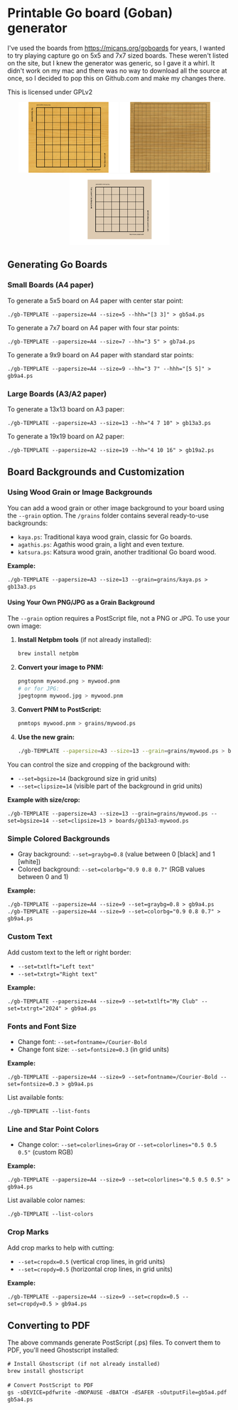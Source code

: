# Printable Go board (Goban) generator

I've used the boards from https://micans.org/goboards for years, I wanted to try playing capture go on 5x5 and 7x7 sized boards. These weren't listed on the site, but I knew the generator was generic, so I gave it a whirl. It didn't work on my mac and there was no way to download all the source at once, so I decided to pop this on Github.com and make my changes there.

This is licensed under GPLv2

<p align="center">
  <img src="examples/test-kaya-a4-9x9.png" alt="Kaya Example" width="225"/>
  <img src="examples/test-katsura-a2-19x19.png" alt="Katsura Example" width="225"/>
  <img src="examples/test-colorbg-a4-7x7.png" alt="Colored Background Example" width="225"/>
</p>

## Generating Go Boards

### Small Boards (A4 paper)

To generate a 5x5 board on A4 paper with center star point:
```
./gb-TEMPLATE --papersize=A4 --size=5 --hhh="[3 3]" > gb5a4.ps
```

To generate a 7x7 board on A4 paper with four star points:
```
./gb-TEMPLATE --papersize=A4 --size=7 --hh="3 5" > gb7a4.ps
```

To generate a 9x9 board on A4 paper with standard star points:
```
./gb-TEMPLATE --papersize=A4 --size=9 --hh="3 7" --hhh="[5 5]" > gb9a4.ps
```

### Large Boards (A3/A2 paper)

To generate a 13x13 board on A3 paper:
```
./gb-TEMPLATE --papersize=A3 --size=13 --hh="4 7 10" > gb13a3.ps
```

To generate a 19x19 board on A2 paper:
```
./gb-TEMPLATE --papersize=A2 --size=19 --hh="4 10 16" > gb19a2.ps
```

## Board Backgrounds and Customization

### Using Wood Grain or Image Backgrounds

You can add a wood grain or other image background to your board using the `--grain` option. The `/grains` folder contains several ready-to-use backgrounds:

- `kaya.ps`: Traditional kaya wood grain, classic for Go boards.
- `agathis.ps`: Agathis wood grain, a light and even texture.
- `katsura.ps`: Katsura wood grain, another traditional Go board wood.

**Example:**
```
./gb-TEMPLATE --papersize=A3 --size=13 --grain=grains/kaya.ps > gb13a3.ps
```

#### Using Your Own PNG/JPG as a Grain Background

The `--grain` option requires a PostScript file, not a PNG or JPG. To use your own image:

1. **Install Netpbm tools** (if not already installed):
   ```sh
   brew install netpbm
   ```
2. **Convert your image to PNM:**
   ```sh
   pngtopnm mywood.png > mywood.pnm
   # or for JPG:
   jpegtopnm mywood.jpg > mywood.pnm
   ```
3. **Convert PNM to PostScript:**
   ```sh
   pnmtops mywood.pnm > grains/mywood.ps
   ```
4. **Use the new grain:**
   ```sh
   ./gb-TEMPLATE --papersize=A3 --size=13 --grain=grains/mywood.ps > boards/gb13a3-mywood.ps
   ```

You can control the size and cropping of the background with:
- `--set=bgsize=14` (background size in grid units)
- `--set=clipsize=14` (visible part of the background in grid units)

**Example with size/crop:**
```
./gb-TEMPLATE --papersize=A3 --size=13 --grain=grains/mywood.ps --set=bgsize=14 --set=clipsize=13 > boards/gb13a3-mywood.ps
```

### Simple Colored Backgrounds

- Gray background: `--set=graybg=0.8` (value between 0 [black] and 1 [white])
- Colored background: `--set=colorbg="0.9 0.8 0.7"` (RGB values between 0 and 1)

**Example:**
```
./gb-TEMPLATE --papersize=A4 --size=9 --set=graybg=0.8 > gb9a4.ps
./gb-TEMPLATE --papersize=A4 --size=9 --set=colorbg="0.9 0.8 0.7" > gb9a4.ps
```

### Custom Text

Add custom text to the left or right border:
- `--set=txtlft="Left text"`
- `--set=txtrgt="Right text"`

**Example:**
```
./gb-TEMPLATE --papersize=A4 --size=9 --set=txtlft="My Club" --set=txtrgt="2024" > gb9a4.ps
```

### Fonts and Font Size

- Change font: `--set=fontname=/Courier-Bold`
- Change font size: `--set=fontsize=0.3` (in grid units)

**Example:**
```
./gb-TEMPLATE --papersize=A4 --size=9 --set=fontname=/Courier-Bold --set=fontsize=0.3 > gb9a4.ps
```
List available fonts:
```
./gb-TEMPLATE --list-fonts
```

### Line and Star Point Colors

- Change color: `--set=colorlines=Gray` or `--set=colorlines="0.5 0.5 0.5"` (custom RGB)

**Example:**
```
./gb-TEMPLATE --papersize=A4 --size=9 --set=colorlines="0.5 0.5 0.5" > gb9a4.ps
```
List available color names:
```
./gb-TEMPLATE --list-colors
```

### Crop Marks

Add crop marks to help with cutting:
- `--set=cropdx=0.5` (vertical crop lines, in grid units)
- `--set=cropdy=0.5` (horizontal crop lines, in grid units)

**Example:**
```
./gb-TEMPLATE --papersize=A4 --size=9 --set=cropdx=0.5 --set=cropdy=0.5 > gb9a4.ps
```

## Converting to PDF

The above commands generate PostScript (.ps) files. To convert them to PDF, you'll need Ghostscript installed:

```
# Install Ghostscript (if not already installed)
brew install ghostscript

# Convert PostScript to PDF
gs -sDEVICE=pdfwrite -dNOPAUSE -dBATCH -dSAFER -sOutputFile=gb5a4.pdf gb5a4.ps
```
